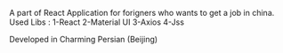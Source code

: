 A part of React Application for forigners who wants to get a job in china.
Used Libs :
  1-React
  2-Material UI
  3-Axios
  4-Jss

Developed in Charming Persian (Beijing)
